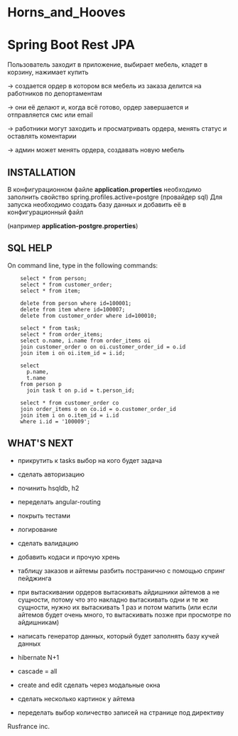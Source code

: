 # Horns_and_Hooves

Spring Boot Rest JPA
=============================
Пользователь заходит в приложение, выбирает мебель, кладет в корзину, нажимает купить 

-> создается ордер в котором вся мебель из заказа делится на работников по депортаментам

-> они её делают и, когда всё готово, ордер завершается и отправляется смс или email

-> работники могут заходить и просматривать ордера, менять статус и оставлять коментарии

-> админ может менять ордера, создавать новую мебель

INSTALLATION
------------
В конфигурационном файле <b>application.properties</b> необходимо заполнить свойство spring.profiles.active=postgre (провайдер sql)
Для запуска необходимо создать базу данных и добавить её в конфигурационный файл 

(например <b>application-postgre.properties</b>)

SQL HELP
-----------
On command line, type in the following commands:

        select * from person;
        select * from customer_order;
        select * from item;

        delete from person where id=100001;
        delete from item where id=100007;
        delete from customer_order where id=100010;

        select * from task;
        select * from order_items;
        select o.name, i.name from order_items oi
        join customer_order o on oi.customer_order_id = o.id
        join item i on oi.item_id = i.id;

        select
          p.name,
          t.name
        from person p
          join task t on p.id = t.person_id;

        select * from customer_order co
        join order_items o on co.id = o.customer_order_id
        join item i on o.item_id = i.id
        where i.id = '100009';

WHAT'S NEXT
-----------
- прикрутить к tasks выбор на кого будет задача
- сделать авторизацию
- починить hsqldb, h2
- переделать angular-routing
- покрыть тестами
- логирование
- сделать валидацию
- добавить кодаси и прочую хрень
- таблицу заказов и айтемы разбить постранично с помощью спринг пейджинга

- при вытаскивании ордеров вытаскивать айдишники айтемов а не сущности, потому что это накладно вытаскивать одни и те же сущности, нужно их вытаскивать 1 раз и потом мапить (или если айтемов будет очень много, то вытаскивать позже при просмотре по айдишникам)
- написать генератор данных, который будет заполнять базу кучей данных

- hibernate N+1
- cascade = all

- create and edit сделать через модальные окна
- сделать несколько картинок у айтема
- переделать выбор количество записей на странице под директиву



Rusfrance inc.
